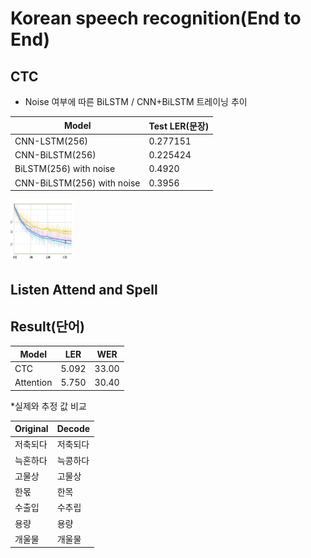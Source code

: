 Korean speech recognition(End to End)
=================


CTC
---------------------------
  * Noise 여부에 따른 BiLSTM / CNN+BiLSTM 트레이닝 추이
 
Model| Test LER(문장) | 
---- | ---- | 
CNN-LSTM(256) | 0.277151 | 
CNN-BiLSTM(256) | 0.225424 |
BiLSTM(256) with noise | 0.4920 |
CNN-BiLSTM(256) with noise | 0.3956 |


<img src="/image/picture.JPG" width="100" height="100">


Listen Attend and Spell
---------------------------




Result(단어)
---------------------------
 
Model| LER | WER |
---- | ---- | ---- |
CTC| 5.092 | 33.00 |
Attention | 5.750 | 30.40 |


 *실제와 추정 값 비교
 
Original| Decode | 
---- | ---- | 
저축되다 | 저축되다 | 
늑혼하다 | 늑콩하다 |
고물상 | 고물상 |
한몫 | 한목 |
수출입 | 수추립 |
용량 | 용량 |
개울물 | 개울물 |



